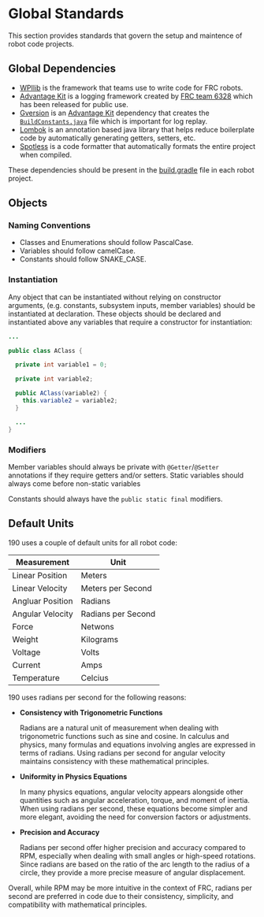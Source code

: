 # Global Standards
This section provides standards that govern the setup and maintence of robot code projects.

## Global Dependencies
* [WPIlib](https://github.com/wpilibsuite/allwpilib) is the framework that teams use to write code for FRC robots.
* [Advantage Kit](https://github.com/Mechanical-Advantage/AdvantageKit) is a logging framework created by [FRC team 6328](https://www.thebluealliance.com/team/6328/) which has been released for public use.
* [Gversion](https://github.com/lessthanoptimal/gversion-plugin) is an [Advantage Kit](https://github.com/Mechanical-Advantage/AdvantageKit) dependency that creates the [```BuildConstants.java```](BuildConstants.java) file which is important for log replay.
* [Lombok](https://projectlombok.org/) is an annotation based java library that helps reduce boilerplate code by automatically generating getters, setters, etc.
* [Spotless](https://github.com/diffplug/spotless) is a code formatter that automatically formats the entire project when compiled.

These dependencies should be present in the [build.gradle](build.gradle) file in each robot project.

## Objects
### Naming Conventions
* Classes and Enumerations should follow PascalCase.
* Variables should follow camelCase.
* Constants should follow SNAKE_CASE.

### Instantiation
Any object that can be instantiated without relying on constructor arguments, (e.g. constants, subsystem inputs, member variables) should be instantiated at declaration. These objects should be declared and instantiated above any variables that require a constructor for instantiation:

```java
...

public class AClass {

  private int variable1 = 0;

  private int variable2;

  public AClass(variable2) {
    this.variable2 = variable2;
  }

  ...
}
```

### Modifiers
Member variables should always be private with ```@Getter```/```@Setter``` annotations if they require getters and/or setters. Static variables should always come before non-static variables

Constants should always have the ```public static final``` modifiers.

## Default Units
190 uses a couple of default units for all robot code:

Measurement | Unit
------------|------
|Linear Position|Meters|
|Linear Velocity|Meters per Second|
|Angluar Position|Radians|
|Angular Velocity|Radians per Second|
|Force|Netwons|
|Weight|Kilograms|
|Voltage|Volts|
|Current|Amps|
|Temperature|Celcius|

190 uses radians per second for the following reasons:

* **Consistency with Trigonometric Functions**

  Radians are a natural unit of measurement when dealing with trigonometric functions such as sine and cosine. In calculus and physics, many formulas and equations involving angles are expressed in terms of radians. Using radians per second for angular velocity maintains consistency with these mathematical principles.

* **Uniformity in Physics Equations**
  
  In many physics equations, angular velocity appears alongside other quantities such as angular acceleration, torque, and moment of inertia. When using radians per second, these equations become simpler and more elegant, avoiding the need for conversion factors or adjustments.

* **Precision and Accuracy**
  
  Radians per second offer higher precision and accuracy compared to RPM, especially when dealing with small angles or high-speed rotations. Since radians are based on the ratio of the arc length to the radius of a circle, they provide a more precise measure of angular displacement.

Overall, while RPM may be more intuitive in the context of FRC, radians per second are preferred in code due to their consistency, simplicity, and compatibility with mathematical principles.